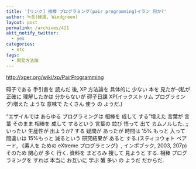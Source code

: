 ```yaml
---
title: '[リンク] 相棒 プログラミング(pair programming)イラン 何か?'
author: 녹풍(綠風, Windgreen)
layout: post
permalink: /archives/421
aktt_notify_twitter:
  - yes
categories:
  - etc
tags:
  - 開発方法論
---
```

<a href="http://xper.org/wiki/xp/PairProgramming" target="_blank">http://xper.org/wiki/xp/PairProgramming</a> <div>
  碍子である 手引書を 読んだ 後, XP 方法論を 具体的に 少ない 本を 見たが-(私が 正確に 理解したかは 分からないが 碍子日課 XP(イックストリム プログラミング)増えた ような 意味で たくさん 使う の ようだ.)
</div>

<div>
  &#8220;エザイルでは あらゆる プログラミングは 相棒を 成して する&#8221;増えた 言葉が 言葉 そのまま 相棒を 成して するという 言葉の 竝び 悟って 出て カムノルした. ;;
</div>

<div>
  いったい 生産性が 出ようか? する 疑問が あったが 時間は 15% もっと 入って 間違いは 15%もっと 減るという 研究結果が あると する.(スティユウォト ベアード, 《素人を ための eXtreme プログラミング》, インポブック, 2003, 207p)
</div>

<div>
  そのため 関心が 多く 行く. 資料を まどろみ 捜して 見ようと する. 相棒 プログラミングを すれば 本当に お互いに 学ぶ 蟹 多い の ようだ だからだ.
</div>